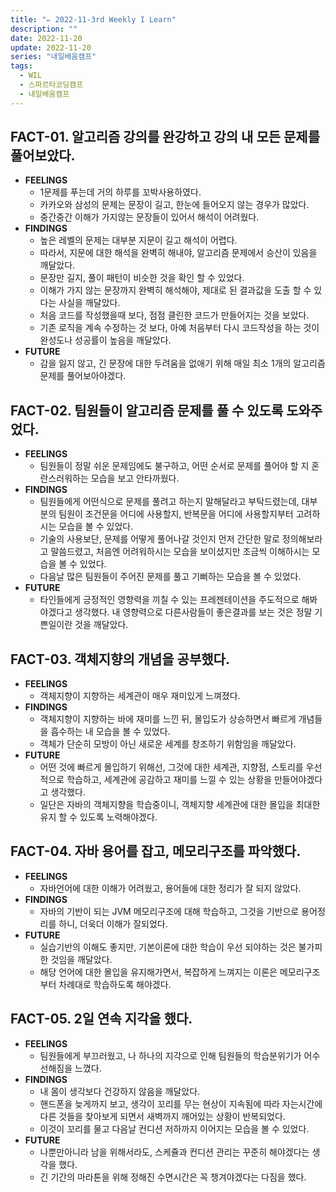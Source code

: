 ```yaml
---
title: "✏️ 2022-11-3rd Weekly I Learn"
description: ""
date: 2022-11-20
update: 2022-11-20
series: "내일배움캠프"
tags:
  - WIL
  - 스파르타코딩캠프
  - 내일배움캠프
---
```


## FACT-01. 알고리즘 강의를 완강하고 강의 내 모든 문제를 풀어보았다.

- **FEELINGS**
  - 1문제를 푸는데 거의 하루를 꼬박사용하였다.
  - 카카오와 삼성의 문제는 문장이 길고, 한눈에 들어오지 않는 경우가 많았다.
  - 중간중간 이해가 가지않는 문장들이 있어서 해석이 어려웠다.
- **FINDINGS**
  - 높은 레벨의 문제는 대부분 지문이 길고 해석이 어렵다.
  - 따라서, 지문에 대한 해석을 완벽히 해내야, 알고리즘 문제에서 승산이 있음을 깨달았다.
  - 문장만 길지, 풀이 패턴이 비슷한 것을 확인 할 수 있었다.
  - 이해가 가지 않는 문장까지 완벽히 해석해야, 제대로 된 결과값을 도출 할 수 있다는 사실을 깨달았다.
  - 처음 코드를 작성했을때 보다, 점점 클린한 코드가 만들어지는 것을 보았다.
  - 기존 로직을 계속 수정하는 것 보다, 아예 처음부터 다시 코드작성을 하는 것이 완성도나 성공률이 높음을 깨달았다.
- **FUTURE**
  - 감을 잃지 않고, 긴 문장에 대한 두려움을 없애기 위해 매일 최소 1개의 알고리즘 문제를 풀어보아야겠다.

## FACT-02. 팀원들이 알고리즘 문제를 풀 수 있도록 도와주었다.

- **FEELINGS**
  - 팀원들이 정말 쉬운 문제임에도 불구하고, 어떤 순서로 문제를 풀어야 할 지 혼란스러워하는 모습을 보고 안타까웠다.
- **FINDINGS**
  - 팀원들에게 어떤식으로 문제를 풀려고 하는지 말해달라고 부탁드렸는데, 대부분의 팀원이 조건문을 어디에 사용할지, 반복문을 어디에 사용할지부터 고려하시는 모습을 볼 수 있었다.
  - 기술의 사용보단, 문제를 어떻게 풀어나갈 것인지 먼저 간단한 말로 정의해보라고 말씀드렸고, 처음엔 어려워하시는 모습을 보이셨지만 조금씩 이해하시는 모습을 볼 수 있었다.
  - 다음날 많은 팀원들이 주어진 문제를 풀고 기뻐하는 모습을 볼 수 있었다.
- **FUTURE**
  - 타인들에게 긍정적인 영향력을 끼칠 수 있는 프레젠테이션을 주도적으로 해봐야겠다고 생각했다. 내 영향력으로 다른사람들이 좋은결과를 보는 것은 정말 기쁜일이란 것을 깨달았다.

## FACT-03. 객체지향의 개념을 공부했다.

- **FEELINGS**
  - 객체지향이 지향하는 세계관이 매우 재미있게 느껴졌다.
- **FINDINGS**
  - 객체지향이 지향하는 바에 재미를 느낀 뒤, 몰입도가 상승하면서 빠르게 개념들을 흡수하는 내 모습을 볼 수 있었다.
  - 객체가 단순히 모방이 아닌 새로운 세계를 창조하기 위함임을 깨달았다.
- **FUTURE**
  - 어떤 것에 빠르게 몰입하기 위해선, 그것에 대한 세계관, 지향점, 스토리를 우선적으로 학습하고, 세계관에 공감하고 재미를 느낄 수 있는 상황을 만들어야겠다고 생각했다.
  - 일단은 자바의 객체지향을 학습중이니, 객체지향 세계관에 대한 몰입을 최대한 유지 할 수 있도록 노력해야겠다.

## FACT-04. 자바 용어를 잡고, 메모리구조를 파악했다.

- **FEELINGS**
  - 자바언어에 대한 이해가 어려웠고, 용어들에 대한 정리가 잘 되지 않았다.
- **FINDINGS**
  - 자바의 기반이 되는 JVM 메모리구조에 대해 학습하고, 그것을 기반으로 용어정리를 하니, 더욱더 이해가 잘되었다.
- **FUTURE**
  - 실습기반의 이해도 좋지만, 기본이론에 대한 학습이 우선 되야하는 것은 불가피한 것임을 깨달았다.
  - 해당 언어에 대한 몰입을 유지해가면서, 복잡하게 느껴지는 이론은 메모리구조부터 차례대로 학습하도록 해야겠다.

## FACT-05. 2일 연속 지각을 했다.

- **FEELINGS**
  - 팀원들에게 부끄러웠고, 나 하나의 지각으로 인해 팀원들의 학습분위기가 어수선해짐을 느꼈다.
- **FINDINGS**
  - 내 몸이 생각보다 건강하지 않음을 깨달았다.
  - 핸드폰을 늦게까지 보고, 생각이 꼬리를 무는 현상이 지속됨에 따라 자는시간에 다른 것들을 찾아보게 되면서 새벽까지 깨어있는 상황이 반복되었다.
  - 이것이 꼬리를 물고 다음날 컨디션 저하까지 이어지는 모습을 볼 수 있었다.
- **FUTURE**
  - 나뿐만아니라 남을 위해서라도, 스케쥴과 컨디션 관리는 꾸준히 해야겠다는 생각을 했다.
  - 긴 기간의 마라톤을 위해 정해진 수면시간은 꼭 챙겨야겠다는 다짐을 했다.
